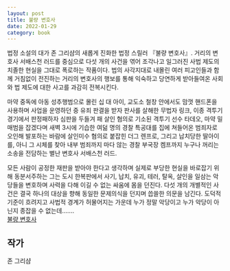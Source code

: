 ```yaml
---  
layout: post  
title: 불량 변호사  
date: 2022-01-29   
category: book  
---    
```

법정 소설의 대가 존 그리샴의 새롭게 진화한 법정 스릴러 『불량 변호사』. 거리의 변호사 서배스천 러드를 중심으로 다섯 개의 사건을 엮어 조각나고 일그러진 사법 제도의 치졸한 현실을 그대로 폭로하는 작품이다. 법의 사각지대로 내몰린 여러 피고인들과 함께 거침없이 전진하는 거리의 변호사의 행보를 통해 익숙하고 당연하게 받아들여온 사회와 법 제도에 대한 사고를 과감히 전복시킨다.



마약 중독에 아동 성추행범으로 몰린 십 대 아이, 교도소 철창 안에서도 맘껏 핸드폰을 사용하며 사업을 운영하던 중 유죄 판결을 받자 판사를 살해한 무법자 링크, 이종 격투기 경기에서 판정패하자 심판을 두들겨 패 살인 혐의로 기소된 격투기 선수 타데오, 마약 밀매범을 잡겠다며 새벽 3시에 기습한 여덞 명의 경찰 특공대를 집에 쳐들어온 범죄자로 오인해 발포하는 바람에 살인미수 혐의로 붙잡힌 더그 렌프로, 그리고 납치당한 딸아이를, 아니 그 시체를 찾아 내부 범죄까지 마다 않는 경찰 부국장 켐프까지 누구나 꺼리는 소송을 전담하는 별난 변호사 서배스천 러드.



모든 사람이 공정한 재판을 받아야 한다고 생각하며 실제로 부당한 현실을 바로잡기 위해 동분서주하는 그는 도시 한복판에서 사기, 납치, 유괴, 테러, 탈옥, 살인을 일삼는 악당들을 변호하며 사력을 다해 이길 수 없는 싸움에 몸을 던진다. 다섯 개의 개별적인 사건은 결국 하나의 대상을 향해 동일한 문제의식을 던지며 씁쓸한 의문을 남긴다. 도덕적 기준이 흐려지고 사법적 경계가 허물어지는 가운데 누가 정말 악당이고 누가 악당이 아닌지 종잡을 수 없는데…….  
[불량 변호사](http://www.kyobobook.co.kr/product/detailViewKor.laf?ejkGb=KOR&mallGb=KOR&barcode=9788983926616&orderClick=&Kc=)    

## 작가
존 그리샴  
